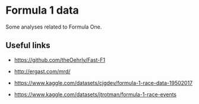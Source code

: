 # Formula 1 data

Some analyses related to Formula One.

## Useful links

* https://github.com/theOehrly/Fast-F1

* http://ergast.com/mrd/

* https://www.kaggle.com/datasets/cjgdev/formula-1-race-data-19502017

* https://www.kaggle.com/datasets/jtrotman/formula-1-race-events

